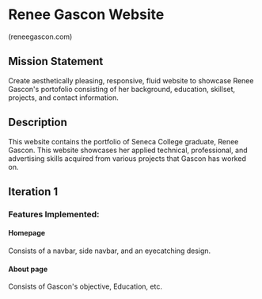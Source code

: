 # Renee Gascon Website

(reneegascon.com)

## Mission Statement
Create aesthetically pleasing, responsive, fluid website to showcase Renee Gascon's portofolio consisting of her background, education, skillset, projects, and contact information.

## Description
This website contains the portfolio of Seneca College graduate, Renee Gascon. This website showcases her applied technical, professional, and advertising skills acquired from various projects that Gascon has worked on.

## Iteration 1

### Features Implemented:
#### Homepage
Consists of a navbar, side navbar, and an eyecatching design.

#### About page
Consists of Gascon's objective, Education, etc.

